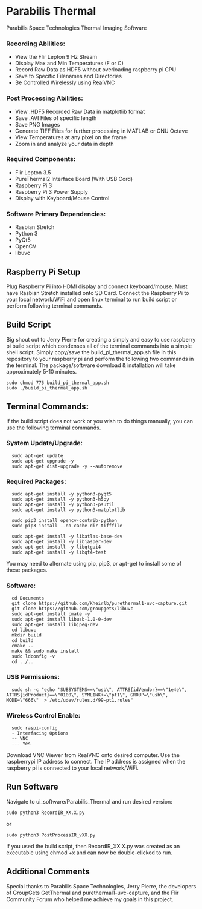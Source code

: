 # Parabilis Thermal
Parabilis Space Technologies Thermal Imaging Software

### Recording Abilities:
- View the Flir Lepton 9 Hz Stream
- Display Max and Min Temperatures (F or C)
- Record Raw Data as HDF5 without overloading raspberry pi CPU
- Save to Specific Filenames and Directories
- Be Controlled Wirelessly using RealVNC

### Post Processing Abilities:
- View .HDF5 Recorded Raw Data in matplotlib format
- Save .AVI Files of specific length
- Save PNG Images
- Generate TIFF Files for further processing in MATLAB or GNU Octave
- View Temperatures at any pixel on the frame
- Zoom in and analyze your data in depth

### Required Components:
- Flir Lepton 3.5
- PureThermal2 Interface Board (With USB Cord)
- Raspberry Pi 3
- Raspberry Pi 3 Power Supply
- Display with Keyboard/Mouse Control

### Software Primary Dependencies:
- Rasbian Stretch
- Python 3
- PyQt5
- OpenCV
- libuvc

## Raspberry Pi Setup
Plug Raspberry Pi into HDMI display and connect keyboard/mouse. Must have Rasbian Stretch installed onto SD Card. Connect the Raspberry Pi to your local network/WiFi and open linux terminal to run build script or perform following terminal commands.

## Build Script
Big shout out to Jerry Pierre for creating a simply and easy to use raspberry pi build script which condenses all of the terminal commands into a simple shell script. Simply copy/save the build_pi_thermal_app.sh file in this repository to your raspberry pi and perform the following two commands in the terminal. The package/software download & installation will take approximately 5-10 minutes.
```
sudo chmod 775 build_pi_thermal_app.sh
sudo ./build_pi_thermal_app.sh
```

## Terminal Commands:
If the build script does not work or you wish to do things manually, you can use the following terminal commands.

### System Update/Upgrade:
```
  sudo apt-get update
  sudo apt-get upgrade -y
  sudo apt-get dist-upgrade -y --autoremove
```
### Required Packages:
```
  sudo apt-get install -y python3-pyqt5
  sudo apt-get install -y python3-h5py
  sudo apt-get install -y python3-psutil
  sudo apt-get install -y python3-matplotlib

  sudo pip3 install opencv-contrib-python
  sudo pip3 install --no-cache-dir tifffile

  sudo apt-get install -y libatlas-base-dev
  sudo apt-get install -y libjasper-dev
  sudo apt-get install -y libqtgui4
  sudo apt-get install -y libqt4-test
```
You may need to alternate using pip, pip3, or apt-get to install some of these packages.

### Software:
```
  cd Documents
  git clone https://github.com/Kheirlb/purethermal1-uvc-capture.git
  git clone https://github.com/groupgets/libuvc
  sudo apt-get install cmake -y
  sudo apt-get install libusb-1.0-0-dev
  sudo apt-get install libjpeg-dev
  cd libuvc
  mkdir build
  cd build
  cmake ..
  make && sudo make install
  sudo ldconfig -v
  cd ../..
```
### USB Permissions:
```
  sudo sh -c "echo 'SUBSYSTEMS==\"usb\", ATTRS{idVendor}==\"1e4e\", ATTRS{idProduct}==\"0100\", SYMLINK+=\"pt1\", GROUP=\"usb\", MODE=\"666\"' > /etc/udev/rules.d/99-pt1.rules"
```
### Wireless Control Enable:
```
  sudo raspi-config
  - Interfacing Options
  -- VNC
  --- Yes
```
Download VNC Viewer from RealVNC onto desired computer. Use the raspberrypi IP address to connect. The IP address is assigned when the raspberry pi is connected to your local network/WiFi.

## Run Software
Navigate to ui_software/Parabilis_Thermal and run desired version:
```
sudo python3 RecordIR_XX.X.py
```
or
```
sudo python3 PostProcessIR_vXX.py
```

If you used the build script, then RecordIR_XX.X.py was created as an executable using chmod +x and can now be double-clicked to run.

## Additional Comments
Special thanks to Parabilis Space Technologies, Jerry Pierre, the developers of GroupGets GetThermal and purethermal1-uvc-capture, and the Flir Community Forum who helped me achieve my goals in this project.
